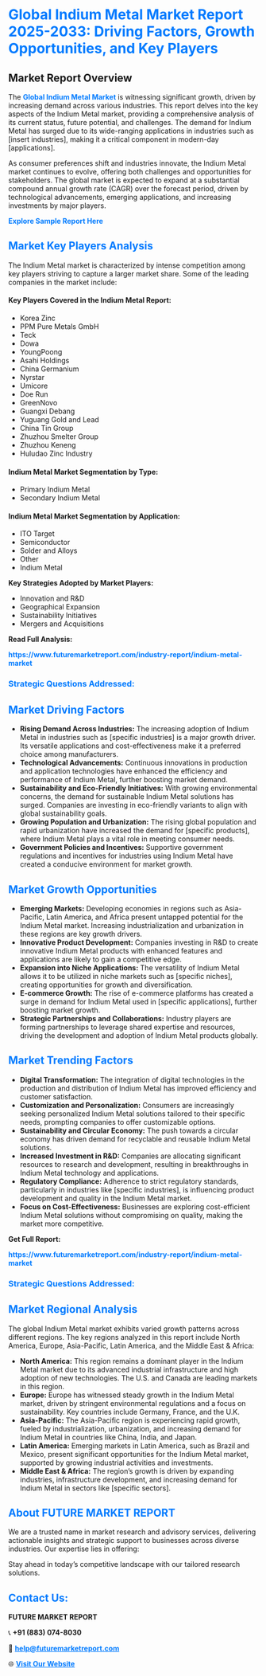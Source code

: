<h1 style="color: #007BFF;">Global Indium Metal Market Report 2025-2033: Driving Factors, Growth Opportunities, and Key Players</h1>

<section id="overview">
<h2>Market Report Overview</h2>
<p>The <a href="https://www.futuremarketreport.com/industry-report/indium-metal-market" style="color: #007BFF; text-decoration: none;"><strong>Global Indium Metal Market</strong></a> is witnessing significant growth, driven by increasing demand across various industries. This report delves into the key aspects of the Indium Metal market, providing a comprehensive analysis of its current status, future potential, and challenges. The demand for Indium Metal has surged due to its wide-ranging applications in industries such as [insert industries], making it a critical component in modern-day [applications].</p>
<p>As consumer preferences shift and industries innovate, the Indium Metal market continues to evolve, offering both challenges and opportunities for stakeholders. The global market is expected to expand at a substantial compound annual growth rate (CAGR) over the forecast period, driven by technological advancements, emerging applications, and increasing investments by major players.</p>
</section>

<section id="overview">
<p><a href="https://www.futuremarketreport.com/request-sample/reportId=111833" style="color: #007BFF; text-decoration: none;"><strong>Explore Sample Report Here</strong></a></p>
</section>

<section id="key-players">
<h2 style="color: #007BFF;">Market Key Players Analysis</h2>
<p>The Indium Metal market is characterized by intense competition among key players striving to capture a larger market share. Some of the leading companies in the market include:</p>
<h4>Key Players Covered in the Indium Metal Report:</h4>
<ul><li>Korea Zinc</li><li>PPM Pure Metals GmbH</li><li>Teck</li><li>Dowa</li><li>YoungPoong</li><li>Asahi Holdings</li><li>China Germanium</li><li>Nyrstar</li><li>Umicore</li><li>Doe Run</li><li>GreenNovo</li><li>Guangxi Debang</li><li>Yuguang Gold and Lead</li><li>China Tin Group</li><li>Zhuzhou Smelter Group</li><li>Zhuzhou Keneng</li><li>Huludao Zinc Industry</li></ul>
<h4>Indium Metal Market Segmentation by Type:</h4>
<ul><li>Primary Indium Metal</li><li>Secondary Indium Metal</li></ul>

<h4>Indium Metal Market Segmentation by Application:</h4>
<ul><li>ITO Target</li><li>Semiconductor</li><li>Solder and Alloys</li><li>Other</li><li>Indium Metal</li></ul>
<p><strong>Key Strategies Adopted by Market Players:</strong></p>
<ul>
<li>Innovation and R&D</li>
<li>Geographical Expansion</li>
<li>Sustainability Initiatives</li>
<li>Mergers and Acquisitions</li>
</ul>
</section>

<section>
<p><strong>Read Full Analysis: </strong></p><a href="https://www.futuremarketreport.com/industry-report/indium-metal-market" style="color: #007BFF; text-decoration: none;"><strong>https://www.futuremarketreport.com/industry-report/indium-metal-market</strong></a>
<h3 style="color: #007BFF;">Strategic Questions Addressed:</h3>
</section>

<section id="driving-factors">
<h2 style="color: #007BFF;">Market Driving Factors</h2>
<ul>
<li><strong>Rising Demand Across Industries:</strong> The increasing adoption of Indium Metal in industries such as [specific industries] is a major growth driver. Its versatile applications and cost-effectiveness make it a preferred choice among manufacturers.</li>
<li><strong>Technological Advancements:</strong> Continuous innovations in production and application technologies have enhanced the efficiency and performance of Indium Metal, further boosting market demand.</li>
<li><strong>Sustainability and Eco-Friendly Initiatives:</strong> With growing environmental concerns, the demand for sustainable Indium Metal solutions has surged. Companies are investing in eco-friendly variants to align with global sustainability goals.</li>
<li><strong>Growing Population and Urbanization:</strong> The rising global population and rapid urbanization have increased the demand for [specific products], where Indium Metal plays a vital role in meeting consumer needs.</li>
<li><strong>Government Policies and Incentives:</strong> Supportive government regulations and incentives for industries using Indium Metal have created a conducive environment for market growth.</li>
</ul>
</section>

<section id="growth-opportunities">
<h2 style="color: #007BFF;">Market Growth Opportunities</h2>
<ul>
<li><strong>Emerging Markets:</strong> Developing economies in regions such as Asia-Pacific, Latin America, and Africa present untapped potential for the Indium Metal market. Increasing industrialization and urbanization in these regions are key growth drivers.</li>
<li><strong>Innovative Product Development:</strong> Companies investing in R&D to create innovative Indium Metal products with enhanced features and applications are likely to gain a competitive edge.</li>
<li><strong>Expansion into Niche Applications:</strong> The versatility of Indium Metal allows it to be utilized in niche markets such as [specific niches], creating opportunities for growth and diversification.</li>
<li><strong>E-commerce Growth:</strong> The rise of e-commerce platforms has created a surge in demand for Indium Metal used in [specific applications], further boosting market growth.</li>
<li><strong>Strategic Partnerships and Collaborations:</strong> Industry players are forming partnerships to leverage shared expertise and resources, driving the development and adoption of Indium Metal products globally.</li>
</ul>
</section>

<section id="trending-factors">
<h2 style="color: #007BFF;">Market Trending Factors</h2>
<ul>
<li><strong>Digital Transformation:</strong> The integration of digital technologies in the production and distribution of Indium Metal has improved efficiency and customer satisfaction.</li>
<li><strong>Customization and Personalization:</strong> Consumers are increasingly seeking personalized Indium Metal solutions tailored to their specific needs, prompting companies to offer customizable options.</li>
<li><strong>Sustainability and Circular Economy:</strong> The push towards a circular economy has driven demand for recyclable and reusable Indium Metal solutions.</li>
<li><strong>Increased Investment in R&D:</strong> Companies are allocating significant resources to research and development, resulting in breakthroughs in Indium Metal technology and applications.</li>
<li><strong>Regulatory Compliance:</strong> Adherence to strict regulatory standards, particularly in industries like [specific industries], is influencing product development and quality in the Indium Metal market.</li>
<li><strong>Focus on Cost-Effectiveness:</strong> Businesses are exploring cost-efficient Indium Metal solutions without compromising on quality, making the market more competitive.</li>
</ul>
</section>

<section>
<p><strong>Get Full Report: </strong></p><a href="https://www.futuremarketreport.com/industry-report/indium-metal-market" style="color: #007BFF; text-decoration: none;"><strong>https://www.futuremarketreport.com/industry-report/indium-metal-market</strong></a>
<h3 style="color: #007BFF;">Strategic Questions Addressed:</h3>
</section>


<section id="regional-analysis">
<h2 style="color: #007BFF;">Market Regional Analysis</h2>
<p>The global Indium Metal market exhibits varied growth patterns across different regions. The key regions analyzed in this report include North America, Europe, Asia-Pacific, Latin America, and the Middle East & Africa:</p>
<ul>
<li><strong>North America:</strong> This region remains a dominant player in the Indium Metal market due to its advanced industrial infrastructure and high adoption of new technologies. The U.S. and Canada are leading markets in this region.</li>
<li><strong>Europe:</strong> Europe has witnessed steady growth in the Indium Metal market, driven by stringent environmental regulations and a focus on sustainability. Key countries include Germany, France, and the U.K.</li>
<li><strong>Asia-Pacific:</strong> The Asia-Pacific region is experiencing rapid growth, fueled by industrialization, urbanization, and increasing demand for Indium Metal in countries like China, India, and Japan.</li>
<li><strong>Latin America:</strong> Emerging markets in Latin America, such as Brazil and Mexico, present significant opportunities for the Indium Metal market, supported by growing industrial activities and investments.</li>
<li><strong>Middle East & Africa:</strong> The region’s growth is driven by expanding industries, infrastructure development, and increasing demand for Indium Metal in sectors like [specific sectors].</li>
</ul>
</section>

<footer>
<h2 style="color: #007BFF;">About FUTURE MARKET REPORT</h2>
<p>We are a trusted name in market research and advisory services, delivering actionable insights and strategic support to businesses across diverse industries. Our expertise lies in offering:</p>

<p>Stay ahead in today’s competitive landscape with our tailored research solutions.</p>

<h2 style="color: #007BFF;">Contact Us:</h2>
<p><strong>FUTURE MARKET REPORT</strong></p>
<p>📞 <strong>+91 (883) 074-8030</strong></p>
<p>📧 <strong><a href="mailto:help@futuremarketreport.com" style="color: #007BFF;">help@futuremarketreport.com</a></strong></p>
<p>🌐 <strong><a href="https://www.futuremarketreport.com/" style="color: #007BFF;">Visit Our Website</a></strong></p>
</footer>